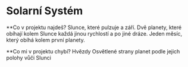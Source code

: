 # Solarní Systém
**Co v projektu najdeš?
  Slunce, které pulzuje a září.
  Dvě planety, které obíhají kolem Slunce každá jinou rychlostí a po jiné dráze.
  Jeden měsíc, který obíhá kolem první planety.


  **Co mi v projektu chybí?
  Hvězdy
  Osvětlené strany planet podle jejich polohy vůči Slunci

